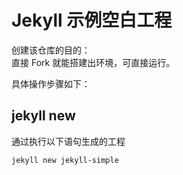 # Jekyll 示例空白工程

创建该仓库的目的：  
直接 Fork 就能搭建出环境，可直接运行。

具体操作步骤如下：

## jekyll new

通过执行以下语句生成的工程  

```
jekyll new jekyll-simple
```


